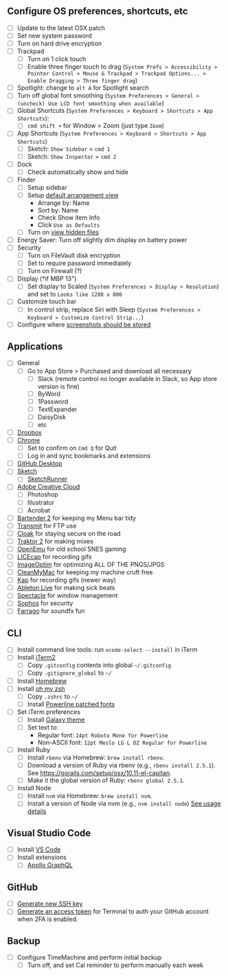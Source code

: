 ## Configure OS preferences, shortcuts, etc
- [ ] Update to the latest OSX patch
- [ ] Set new system password
- [ ] Turn on hard drive encryption
- [ ] Trackpad
  - [ ] Turn on 1 click touch
  - [ ] Enable three finger touch to drag (`System Prefs > Accessibility > Pointer Control > Mouse & Trackpad > Trackpad Options... > Enable Dragging > Three finger drag`)
- [ ] Spotlight: change to `alt A` for Spotlight search
- [ ] Turn off global font smoothing (`System Preferences > General > (uncheck) Use LCD font smoothing when available`)
- [ ] Global Shortcuts (`System Preferences > Keyboard > Shortcuts > App Shortcuts`): 
  - [ ] `cmd shift +` for Window > Zoom (just type `Zoom`)
- [ ] App Shortcuts (`System Preferences > Keyboard > Shortcuts > App Shortcuts`)
  - [ ] Sketch: `Show Sidebar` = `cmd 1`
  - [ ] Sketch: `Show Inspector` = `cmd 2`
- [ ] Dock
  - [ ] Check automatically show and hide
- [ ] Finder
  - [ ] Setup sidebar
  - [ ] Setup [default arrangement view](https://howchoo.com/g/mzuxyjqyzmy/how-to-set-the-view-options-for-all-finder-windows-in-os-x)
    - Arrange by: Name
    - Sort by: Name
    - Check Show item Info
    - Click `Use as Defaults`
  - [ ] Turn on [view hidden files](https://gist.github.com/jglovier/f87661ad2d10fa747ad6fcbbf7224305)
- [ ] Energy Saver: Turn off slightly dim display on battery power
- [ ] Security
  - [ ] Turn on FileVault disk encryption
  - [ ] Set to require password immediately
  - [ ] Turn on Firewall (?)
- [ ] Display (*if MBP 13")
  - [ ] Set display to Scaled (`System Preferences > Display > Resolution`) and set to `Looks like 1280 x 800`
- [ ] Customize touch bar
  - [ ] In control strip, replace Siri with Sleep (`System Preferences > Keyboard > Customize Control Strip...`)
- [ ] Configure where [screenshots should be stored](https://www.hellotech.com/guide/for/how-to-change-where-screenshots-are-saved-on-mac)

## Applications
- [ ] General
  - [ ] Go to App Store > Purchased and download all necessary
    - [ ] Slack (remote control no longer available in Slack, so App store version is fine)
    - [ ] ByWord
    - [ ] 1Password
    - [ ] TextExpander
    - [ ] DaisyDisk
    - [ ] etc
- [ ] [Dropbox](https://www.dropbox.com/install)
- [ ] [Chrome](http://www.google.com/chrome/)
  - [ ] Set to confirm on `Cmd Q` for Quit
  - [ ] Log in and sync bookmarks and extensions
- [ ] [GitHub Desktop](https://desktop.github.com/)
- [ ] [Sketch](http://www.sketchapp.com/)
  - [ ] [SketchRunner](https://sketchrunner.com/)
- [ ] [Adobe Creative Cloud](http://www.adobe.com/creativecloud.html)
  - [ ] Photoshop
  - [ ] Illustrator
  - [ ] Acrobat
- [ ] [Bartender 2](https://www.macbartender.com/) for keeping my Menu bar tidy
- [ ] [Transmit](https://panic.com/transmit/) for FTP use
- [ ] [Cloak](https://www.getcloak.com/) for staying secure on the road
- [ ] [Traktor 2](http://www.native-instruments.com/en/products/traktor/dj-software/traktor-pro-2/) for making mixes
- [ ] [OpenEmu](http://openemu.org/) for old school SNES gaming
- [ ] [LICEcap](http://www.cockos.com/licecap/) for recording gifs
- [ ] [ImageOptim](https://imageoptim.com/) for optimizing ALL OF THE PNGS/JPGS
- [ ] [CleanMyMac](http://macpaw.com/cleanmymac) for keeping my machine cruft free
- [ ] [Kap](https://getkap.co/) for recording gifs (newer way)
- [ ] [Ableton Live](https://www.ableton.com/en/account/) for making sick beats
- [ ] [Spectacle](https://www.spectacleapp.com/) for window management
- [ ] [Sophos](https://home.sophos.com/download-mac-anti-virus) for security
- [ ] [Farrago](https://rogueamoeba.com/farrago/) for soundfx fun

## CLI
- [ ] Install command line tools: run `xcode-select --install` in iTerm
- [ ] Install [iTerm2](https://www.iterm2.com/)
  - [ ] Copy `.gitconfig` contents into global `~/.gitconfig`
  - [ ] Copy `.gitignore_global` to `~/`
- [ ] Install [Homebrew](https://brew.sh/)
- [ ] Install [oh my zsh](http://ohmyz.sh/)
  - [ ] Copy `.zshrc` to `~/`
  - [ ] Install [Powerline patched fonts](https://github.com/powerline/fonts/)
- [ ] Set iTerm preferences
  - [ ] Install [Galaxy theme](https://github.com/jglovier/galaxy-theme-iterm)
  - [ ] Set text to:
    - Regular font: `14pt Roboto Mono for Powerline`
    - Non-ASCII font: `12pt Meslo LG L DZ Regular for Powerline`
- [ ] Install Ruby
  - [ ] Install `rbenv` via Homebrew: `brew install rbenv`.
  - [ ] Download a version of Ruby via rbenv (e.g., `rbenv install 2.5.1`). See <https://gorails.com/setup/osx/10.11-el-capitan>.
  - [ ] Make it the global version of Ruby: `rbenv global 2.5.1`.
- [ ] Install Node
  - [ ] Install `nvm` via Homebrew: `brew install nvm`.
  - [ ] Install a version of Node via nvm (e.g., `nvm install node`) [See usage details](https://github.com/nvm-sh/nvm#usage)
  
## Visual Studio Code

- [ ] Install [VS Code](https://code.visualstudio.com/)
- [ ] Install extensions
  - [ ] [Apollo GraphQL](https://marketplace.visualstudio.com/items?itemName=apollographql.vscode-apollo)

## GitHub
- [ ] [Generate new SSH key](https://help.github.com/articles/generating-an-ssh-key/)
- [ ] [Generate an access token](https://help.github.com/articles/creating-an-access-token-for-command-line-use/) for Terminal to auth your GitHub account when 2FA is enabled.

## Backup
- [ ] Configure TimeMachine and perform initial backup
  - [ ] Turn off, and set Cal reminder to perform manually each week
